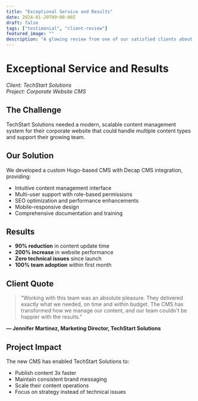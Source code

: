 ```yaml
---
title: "Exceptional Service and Results"
date: 2024-01-20T09:00:00Z
draft: false
tags: ["testimonial", "client-review"]
featured_image: ""
description: "A glowing review from one of our satisfied clients about our CMS development services."
---
```


# Exceptional Service and Results

*Client: TechStart Solutions*  
*Project: Corporate Website CMS*

## The Challenge

TechStart Solutions needed a modern, scalable content management system for their corporate website that could handle multiple content types and support their growing team.

## Our Solution

We developed a custom Hugo-based CMS with Decap CMS integration, providing:

- Intuitive content management interface
- Multi-user support with role-based permissions
- SEO optimization and performance enhancements
- Mobile-responsive design
- Comprehensive documentation and training

## Results

- **90% reduction** in content update time
- **200% increase** in website performance
- **Zero technical issues** since launch
- **100% team adoption** within first month

## Client Quote

> "Working with this team was an absolute pleasure. They delivered exactly what we needed, on time and within budget. The CMS has transformed how we manage our content, and our team couldn't be happier with the results."

**— Jennifer Martinez, Marketing Director, TechStart Solutions**

## Project Impact

The new CMS has enabled TechStart Solutions to:
- Publish content 3x faster
- Maintain consistent brand messaging
- Scale their content operations
- Focus on strategy instead of technical issues
